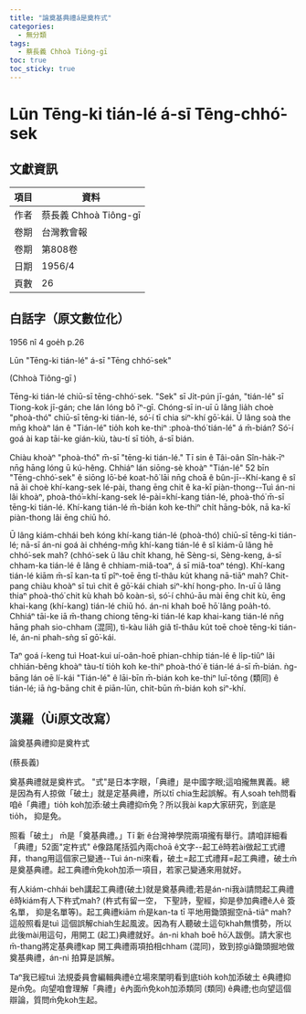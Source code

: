 ```yaml
---
title: "論奠基典禮á是奠杵式"
categories:
  - 無分類
tags:
  - 蔡長義 Chhoà Tiông-gī
toc: true
toc_sticky: true
---
```


# Lūn Tēng-ki tián-lé á-sī Tēng-chhó͘-sek

## 文獻資訊

| 項目 | 資料 |
|---|---|
| 作者 | 蔡長義 Chhoà Tiông-gī |
| 卷期 | 台灣教會報 |
| 卷期 | 第808卷 |
| 日期 | 1956/4 |
| 頁數 | 26 |

## 白話字（原文數位化）

1956 nî 4 goe̍h p.26

Lūn "Tēng-ki tián-lé" á-sī "Tēng chhó͘-sek"

(Chhoà Tiông-gī )

Tēng-ki tián-lé chiū-sī tēng-chhó͘-sek. "Sek" sī Ji̍t-pún jī-gán, "tián-lé" sī Tiong-kok jī-gán; che lán lóng bô īⁿ-gī. Chóng-sī in-uī ū lâng lia̍h choè "phoà-thó͘" chiū-sī tēng-ki tián-lé, só͘-í tī chia siⁿ-khí gō͘-kái. Ū lâng soà the mn̄g khoàⁿ lán ê "Tián-lé" tio̍h koh ke-thiⁿ :phoà-thó͘ tián-lé" á m̄-bián? Só͘-í goá ài kap tāi-ke gián-kiù, tàu-tí sī tio̍h, á-sī bián.

Chiàu khoàⁿ "phoà-thó͘" m̄-sī "tēng-ki tián-lé." Tī sin ê Tâi-oân Sîn-ha̍k-īⁿ nn̄g hāng lóng ū kú-hêng. Chhiáⁿ lán siōng-sè khoàⁿ "Tián-lé" 52 bīn "Tēng-chhó͘-sek" ê siōng lō͘-bé koat-hô͘ lāi nn̄g choā ê bûn-jī--Khí-kang ê sî nā ài choè khí-kang-sek lé-pài, thang ēng chit ê ka-kī piàn-thong--Tuì án-ni lâi khoàⁿ, phoà-thó͘=khí-kang-sek lé-pài=khí-kang tián-lé, phoà-thó͘ m̄-sī tēng-ki tián-lé. Khí-kang tián-lé m̄-bián koh ke-thiⁿ chi̍t hāng-bo̍k, nā ka-kī piàn-thong lâi ēng chiū hó.

Ū lâng kiám-chhái beh kóng khí-kang tián-lé (phoà-thó͘) chiū-sī tēng-ki tián-lé; nā-sī án-ni goá ài chhéng-mn̄g khí-kang tián-lé ê sî kiám-ū lâng hē chhó͘-sek mah? (chhó͘-sek ū lâu chi̍t khang, hē Sèng-si, Sèng-keng, á-sī chham-ka tián-lé ê lâng ê chhiam-miâ-toaⁿ, á sī miâ-toaⁿ téng). Khí-kang tián-lé kiām m̄-sī kan-ta tī pîⁿ-toē ēng tî-thâu ku̍t khang nā-tiāⁿ mah? Chit-pang chiàu khoàⁿ sī tuì chit ê gō͘-kái chiah siⁿ-khí hong-pho. In-uī ū lâng thiaⁿ phoà-thó͘ chit kù khah bô koàn-sì, só͘-í chhú-āu mài ēng chit kù, ēng khai-kang (khí-kang) tián-lé chiū hó. án-ni khah boē hō͘ lâng poa̍h-tó. Chhiáⁿ tāi-ke iā m̄-thang chiong tēng-ki tián-lé kap khai-kang tián-lé nn̄g hāng phah sio-chham (混同), tì-kàu lia̍h giâ tî-thâu ku̍t toē choè tēng-ki tián-lé, án-ni phah-sǹg sī gō͘-kái.

Taⁿ goá í-keng tuì Hoat-kui uí-oân-hoē phian-chhip tián-lé ê li̍p-tiûⁿ lâi chhián-bêng khoàⁿ tàu-tí tio̍h koh ke-thiⁿ phoà-thó͘ ê tián-lé á-sī m̄-bián. ǹg-bāng lán oē lí-kái "Tián-lé" ê lāi-bīn m̄-bián koh ke-thiⁿ luī-tông (類同) ê tián-lé; iā ǹg-bāng chit ê piān-lūn, chit-būn m̄-bián koh siⁿ-khí.

## 漢羅（Ùi原文改寫）

論奠基典禮抑是奠杵式

(蔡長義)

奠基典禮就是奠杵式。 "式"是日本字眼，「典禮」是中國字眼;這咱攏無異義。總是因為有人掠做「破土」就是定基典禮，所以tī chia生起誤解。有人soah teh問看咱ê「典禮」tio̍h koh加添:破土典禮抑m̄免？所以我ài kap大家研究，到底是tio̍h， 抑是免。

照看「破土」 m̄是「奠基典禮。」Tī 新 ê台灣神學院兩項攏有舉行。請咱詳細看「典禮」52面"定杵式" ê像路尾括弧內兩choā ê文字--起工ê時若ài做起工式禮拜，thang用這個家己變通--Tuì án-ni來看，破土=起工式禮拜=起工典禮，破土m̄是奠基典禮。起工典禮m̄免koh加添一項目，若家己變通來用就好。

有人kiám-chhái beh講起工典禮(破土)就是奠基典禮;若是án-ni我ài請問起工典禮ê時kiám有人下杵式mah? (杵式有留一空， 下聖詩，聖經，抑是參加典禮ê人ê 簽名單， 抑是名單等)。起工典禮kiām m̄是kan-ta tī 平地用鋤頭掘空nā-tiāⁿ mah? 這般照看是tuì 這個誤解chiah生起風波。因為有人聽破土這句khah無慣勢，所以此後mài用這句，用開工 (起工)典禮就好。án-ni khah boē hō͘人跋倒。請大家也m̄-thang將定基典禮kap 開工典禮兩項拍相chham (混同)，致到掠giâ鋤頭掘地做奠基典禮，án-ni 拍算是誤解。

Taⁿ我已經tuì 法規委員會編輯典禮ê立場來闡明看到底tio̍h koh加添破土 ê典禮抑是m̄免。向望咱會理解「典禮」ê內面m̄免koh加添類同 (類同) ê典禮;也向望這個辯論，質問m̄免koh生起。
